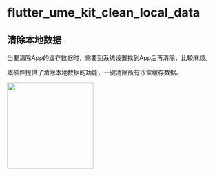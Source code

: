 # flutter_ume_kit_clean_local_data

## 清除本地数据

当要清除App的缓存数据时，需要到系统设置找到App后再清除，比较麻烦。

本插件提供了清除本地数据的功能，一键清除所有沙盒缓存数据。

<img src="screenshots/flutter_ume_kit_clean_local_data.png" width="200"/>
